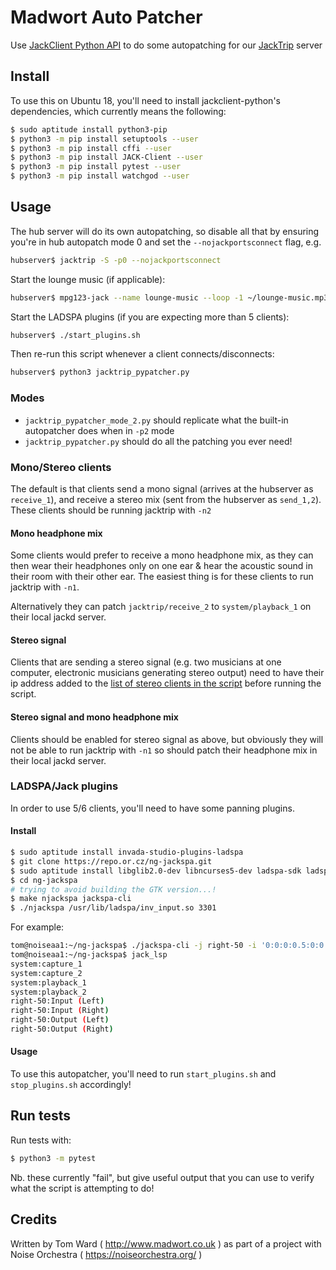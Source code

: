 # Madwort Auto Patcher

Use [JackClient Python API](https://github.com/spatialaudio/jackclient-python/) to do some autopatching for our [JackTrip](https://github.com/jacktrip/jacktrip) server

## Install

To use this on Ubuntu 18, you'll need to install jackclient-python's dependencies, which currently means the following:

```bash
$ sudo aptitude install python3-pip
$ python3 -m pip install setuptools --user
$ python3 -m pip install cffi --user
$ python3 -m pip install JACK-Client --user
$ python3 -m pip install pytest --user
$ python3 -m pip install watchgod --user
```

## Usage

The hub server will do its own autopatching, so disable all that by ensuring you're in hub autopatch mode 0 and set the `--nojackportsconnect` flag, e.g.

```bash
hubserver$ jacktrip -S -p0 --nojackportsconnect
```

Start the lounge music (if applicable):

```bash
hubserver$ mpg123-jack --name lounge-music --loop -1 ~/lounge-music.mp3
```

Start the LADSPA plugins (if you are expecting more than 5 clients):

```bash
hubserver$ ./start_plugins.sh
```

Then re-run this script whenever a client connects/disconnects:

```bash
hubserver$ python3 jacktrip_pypatcher.py
```

### Modes

* `jacktrip_pypatcher_mode_2.py` should replicate what the built-in autopatcher does when in `-p2` mode
* `jacktrip_pypatcher.py` should do all the patching you ever need!

### Mono/Stereo clients

The default is that clients send a mono signal (arrives at the hubserver as `receive_1`), and receive a stereo mix (sent from the hubserver as `send_1,2`). These clients should be running jacktrip with `-n2`

#### Mono headphone mix

Some clients would prefer to receive a mono headphone mix, as they can then wear their headphones only on one ear & hear the acoustic sound in their room with their other ear. The easiest thing is for these clients to run jacktrip with `-n1`.

Alternatively they can patch `jacktrip/receive_2` to `system/playback_1` on their local jackd server.

#### Stereo signal

Clients that are sending a stereo signal (e.g. two musicians at one computer, electronic musicians generating stereo output) need to have their ip address added to the [list of stereo clients in the script](https://github.com/madwort/jacktrip_pypatcher/blob/a5e8b56b331f42fc9a2a6d40cce62dc41c9963a9/jacktrip_pypatcher.py#L254) before running the script.

#### Stereo signal and mono headphone mix

Clients should be enabled for stereo signal as above, but obviously they will not be able to run jacktrip with `-n1` so should patch their headphone mix in their local jackd server.

### LADSPA/Jack plugins

In order to use 5/6 clients, you'll need to have some panning plugins.

#### Install

```bash
$ sudo aptitude install invada-studio-plugins-ladspa
$ git clone https://repo.or.cz/ng-jackspa.git
$ sudo aptitude install libglib2.0-dev libncurses5-dev ladspa-sdk ladspa-sdk-dev
$ cd ng-jackspa
# trying to avoid building the GTK version...!
$ make njackspa jackspa-cli
$ ./njackspa /usr/lib/ladspa/inv_input.so 3301
```

For example:

```bash
tom@noiseaa1:~/ng-jackspa$ ./jackspa-cli -j right-50 -i '0:0:0:0.5:0:0' /usr/lib/ladspa/inv_input.so 3301 &
tom@noiseaa1:~/ng-jackspa$ jack_lsp
system:capture_1
system:capture_2
system:playback_1
system:playback_2
right-50:Input (Left)
right-50:Input (Right)
right-50:Output (Left)
right-50:Output (Right)
```

#### Usage

To use this autopatcher, you'll need to run `start_plugins.sh` and `stop_plugins.sh` accordingly!

## Run tests

Run tests with:
```bash
$ python3 -m pytest
```

Nb. these currently "fail", but give useful output that you can use to verify what the script is attempting to do!

## Credits

Written by Tom Ward ( http://www.madwort.co.uk ) as part of a project with Noise Orchestra ( https://noiseorchestra.org/ )
